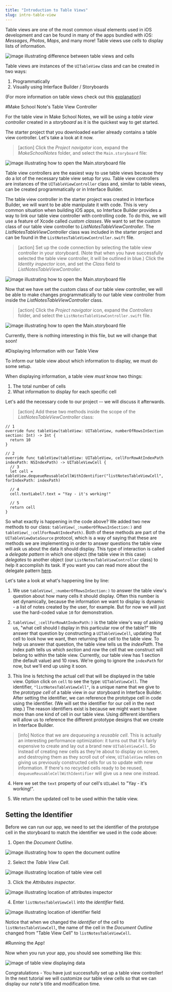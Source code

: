 ```yaml
---
title: "Introduction to Table Views"
slug: intro-table-view
---
```


Table views are one of the most common visual elements used in iOS development and can be found in many of the apps bundled with iOS: *Messages*, *Photos*, *Maps*, and many more! Table views use *cells* to display lists of information.

![image illustrating difference between table views and cells](./images/tableview-vs-cell.png)

Table views are instances of the `UITableView` class and can be created in two ways:

1. Programmatically
2. Visually using Interface Builder / Storyboards

(For more information on table views check out this [explanation](https://www.makeschool.com/tutorials/swift-concepts-explained/table-views))

#Make School Note's Table View Controller

For the table view in Make School Notes, we will be using a *table view controller* created in a *storyboard* as it is the quickest way to get started.

The starter project that you downloaded earlier already contains a table view controller. Let's take a look at it now.

> [action]
Click the *Project navigator* icon, expand the *MakeSchoolNotes* folder, and select the `Main.storyboard` file:
>
![image illustrating how to open the Main.storyboard file](./images/open-main-storyboard.png)

Table view controllers are the easiest way to use table views because they do a lot of the necessary table view setup for you. Table view controllers are instances of the `UITableViewController` class and, similar to table views, can be created programmatically or in Interface Builder.

The table view controller in the starter project was created in Interface Builder, we will want to be able manipulate it with code. This is very common situation when building iOS apps, so Interface Builder provides a way to link our table view controller with controlling code. To do this, we will use a feature of Xcode called *custom classes*. We want to set the custom class of our table view controller to *ListNotesTableViewController*. The *ListNotesTableViewController* class was included in the starter project and can be found in the `ListNotesTableViewController.swift` file.

> [action]
Set up the code connection by selecting the table view controller in your storyboard. (Note that when you have successfully selected the table view controller, it will be outlined in blue.) Click the *Identity inspector* icon, and set the *Class* field to *ListNotesTableViewController*.
>
![image illustrating how to open the Main.storyboard file](./images/code-connection.png)

Now that we have set the custom class of our table view controller, we will be able to make changes programmatically to our table view controller from inside the *ListNotesTableViewController* class.

> [action]
Click the *Project navigator* icon, expand the *Controllers* folder, and select the `ListNotesTableViewController.swift` file.
>
![image illustrating how to open the Main.storyboard file](./images/ListNotesTableViewController.png)

Currently, there is nothing interesting in this file, but we will change that soon!

#Displaying Information with our Table View

To inform our table view about which information to display, we must do some setup.

When displaying information, a table view *must* know two things:

1. The total number of cells
2. What information to display for each specific cell

Let's add the necessary code to our project -- we will discuss it afterwards.

> [action]
Add these two methods inside the scope of the *ListNotesTableViewController* class:
>
    // 1
    override func tableView(tableView: UITableView, numberOfRowsInSection section: Int) -> Int {
      return 10
    }
>   
    // 2
    override func tableView(tableView: UITableView, cellForRowAtIndexPath indexPath: NSIndexPath) -> UITableViewCell {
      // 3
      let cell = tableView.dequeueReusableCellWithIdentifier("listNotesTableViewCell", forIndexPath: indexPath)
>   
      // 4
      cell.textLabel?.text = "Yay - it's working!"
>
      // 5
      return cell
    }

So what exactly is happening in the code above? We added two new methods to our class: `tableView(_:numberOfRowsInSection:)` and `tableView(_:cellForRowAtIndexPath)`. Both of these methods are part of the `UITableViewDataSource` protocol, which is a way of saying that these are methods we are implementing in order to answer questions the table view will ask us about the data it should display. This type of interaction is called a *delegate pattern* in which one object (the table view in this case) *delegates* to another object (our `ListNotesTableViewController` class) to help it accomplish its task. If you want you can read more about the delegate pattern [here](https://www.makeschool.com/tutorials/swift-concepts-explained/delegates).

Let's take a look at what's happening line by line:

1. We use `tableView(_:numberOfRowsInSection:)` to answer the table view's question about how many cells it should display. Often this number is set dynamically, because the information we want to display is dynamic - a list of notes created by the user, for example. But for now we will just use the hard-coded value `10` for demonstration.

2. `tableView(_:cellForRowAtIndexPath:)` is the table view's way of asking us, "what cell should I dsplay in this particular row of the table?"  We answer that question by constructing a `UITableViewCell`, updating that cell to look how we want, then returning that cell to the table view. To help us answer that question, the table view tells us the *indexPath*. The index path tells us which *section* and *row* the cell that we construct will belong to within the table view. Currently, our table view has 1 section (the default value) and 10 rows. We're going to ignore the `indexPath` for now, but we'll end up using it soon.

3. This line is fetching the actual cell that will be displayed in the table view. Option click on `cell` to see the type: `UITableViewCell`. The identifier, `"listNotesTableViewCell"`, is a unique name that we give to the *prototype cell* of a table view in our storyboard in Interface Builder. After setting the identifier, we can reference the prototype cell in code using the identifier. (We will set the identifier for our cell in the next step.) The reason identifiers exist is because we might want to have more than one kind of cell in our table view. Using different identifiers will allow us to reference the different prototype designs that we create in Interface Builder.

> [info]
> Notice that we are *dequeueing* a *reusable cell*. This is actually an interesting performance optimization: it turns out that it's fairly expensive to create and lay out a brand new `UITableViewCell`. So instead of creating new cells as they're about to display on screen, and destroying them as they scroll out of view, `UITableView` relies on giving us previously constructed cells for us to update with new information. If there's no recycled cells ready to be reused, `dequeueReusableCellWithIdentifier` will give us a new one instead.

4. Here we set the `text` property of our cell's `UILabel` to "Yay - it's working!".

5. We return the updated cell to be used within the table view.

## Setting the Identifier

Before we can run our app, we need to set the identifier of the prototype cell in the storyboard to match the identifier we used in the code above:

1. Open the *Document Outline*.

  ![image illustrating how to open the document outline](./images/document-outline.png)

2. Select the *Table View Cell*.

  ![image illustrating location of table view cell](./images/tableViewCell.png)

3. Click the *Attributes inspector*.

  ![image illustrating location of attributes inspector](./images/attributes-inspector.png)

4. Enter `listNotesTableViewCell` into the *identifier* field.

  ![image illustrating location of identifier field](./images/identifier.png)

Notice that when we changed the *identifier* of the cell to `listNotesTableViewCell`, the name of the cell in the *Document Outline* changed from "Table View Cell" to `listNotesTableViewCell`.

#Running the App!

Now when you run your app, you should see something like this:

![image of table view displaying data](./images/table-view-with-data.png)

Congratulations - You have just successfully set up a table view controller! In the next tutorial we will customize our table view cells so that we can display our note's title and modification time.
